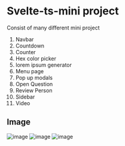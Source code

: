 # Svelte-ts-mini project

Consist of many different mini project
1. Navbar
2. Countdown
3. Counter
4. Hex color picker
5. lorem ipsum generator
6. Menu page
7. Pop up modals
8. Open Question
9. Review Person
10. Sidebar
11. Video


## Image
![image](https://user-images.githubusercontent.com/63847012/173685862-48c44dd4-f623-479b-b576-a525fe85fa94.png)
![image](https://user-images.githubusercontent.com/63847012/173685908-b6f46022-4b7e-4c28-883b-17647122552e.png)
![image](https://user-images.githubusercontent.com/63847012/173685959-2511a1a1-e173-4200-9ab9-9356aed361a4.png)

